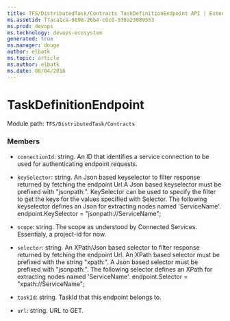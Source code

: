 ```yaml
---
title: TFS/DistributedTask/Contracts TaskDefinitionEndpoint API | Extensions for Visual Studio Team Services
ms.assetid: f7aca1ca-9898-26b4-c0c0-538a23089553
ms.prod: devops
ms.technology: devops-ecosystem
generated: true
ms.manager: douge
author: elbatk
ms.topic: article
ms.author: elbatk
ms.date: 08/04/2016
---
```


# TaskDefinitionEndpoint

Module path: `TFS/DistributedTask/Contracts`


### Members

* `connectionId`: string. An ID that identifies a service connection to be used for authenticating endpoint requests.

* `keySelector`: string. An Json based keyselector to filter response returned by fetching the endpoint Url.A Json based keyselector must be prefixed with &quot;jsonpath:&quot;. KeySelector can be used to specify the filter to get the keys for the values specified with Selector.  The following keyselector defines an Json for extracting nodes named &#x27;ServiceName&#x27;.  endpoint.KeySelector = &quot;jsonpath://ServiceName&quot;;

* `scope`: string. The scope as understood by Connected Services. Essentialy, a project-id for now.

* `selector`: string. An XPath/Json based selector to filter response returned by fetching the endpoint Url. An XPath based selector must be prefixed with the string &quot;xpath:&quot;. A Json based selector must be prefixed with &quot;jsonpath:&quot;.  The following selector defines an XPath for extracting nodes named &#x27;ServiceName&#x27;.  endpoint.Selector = &quot;xpath://ServiceName&quot;;

* `taskId`: string. TaskId that this endpoint belongs to.

* `url`: string. URL to GET.

